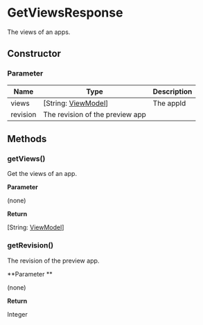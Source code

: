 # GetViewsResponse
The views of an apps.

## Constructor

### **Parameter**


| Name| Type| Description |
| --- | --- | --- |
| views | [String: [ViewModel](../view-model)] | The appId
| revision | The revision of the preview app

## Methods

### getViews()

Get the views of an app.

**Parameter**

(none)

**Return**

[String: [ViewModel](../view-model)]

### getRevision()

The revision of the preview app.

**Parameter **

(none)

**Return**

Integer